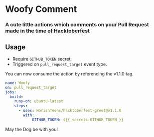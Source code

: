 # Woofy Comment

### A cute little actions which comments on your Pull Request made in the time of Hacktoberfest


## Usage

- Require ```GITHUB_TOKEN``` secret.
- Triggered on ```pull_request_target``` event type.

You can now consume the action by referencing the v1.1.0 tag.

```yaml
name: Woofy
on: pull_request_target
jobs:
  build:
    runs-on: ubuntu-latest
    steps:      
      - uses: HarishTeens/hacktoberfest-greet@v1.1.0
        with:
            GITHUB_TOKEN: ${{ secrets.GITHUB_TOKEN }}

```

May the Dog be with you! 
